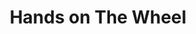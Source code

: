 ---
title: Hands on The Wheel
slug: hands-on-the-wheel
artist: Schoolboy Q, A$AP Rocky
vimeo: 35237626
position: 170
---